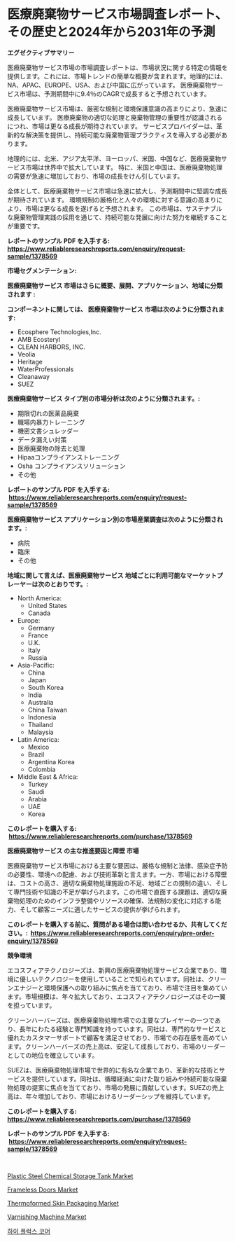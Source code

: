 <p><h1>医療廃棄物サービス市場調査レポート、その歴史と2024年から2031年の予測</h1></p><p><strong>エグゼクティブサマリー</strong></p>
<p><p>医療廃棄物サービス市場の市場調査レポートは、市場状況に関する特定の情報を提供します。これには、市場トレンドの簡単な概要が含まれます。地理的には、NA、APAC、EUROPE、USA、および中国に広がっています。 医療廃棄物サービス市場は、予測期間中に9.4％のCAGRで成長すると予想されています。</p><p>医療廃棄物サービス市場は、厳密な規制と環境保護意識の高まりにより、急速に成長しています。 医療廃棄物の適切な処理と廃棄物管理の重要性が認識されるにつれ、市場は更なる成長が期待されています。 サービスプロバイダーは、革新的な解決策を提供し、持続可能な廃棄物管理プラクティスを導入する必要があります。</p><p>地理的には、北米、アジア太平洋、ヨーロッパ、米国、中国など、医療廃棄物サービス市場は世界中で拡大しています。 特に、米国と中国は、医療廃棄物処理の需要が急速に増加しており、市場の成長をけん引しています。</p><p>全体として、医療廃棄物サービス市場は急速に拡大し、予測期間中に堅調な成長が期待されています。 環境規制の厳格化と人々の環境に対する意識の高まりにより、市場は更なる成長を遂げると予想されます。 この市場は、サステナブルな廃棄物管理実践の採用を通じて、持続可能な発展に向けた努力を継続することが重要です。</p></p>
<p><strong>レポートのサンプル PDF を入手する: <a href="https://www.reliableresearchreports.com/enquiry/request-sample/1378569">https://www.reliableresearchreports.com/enquiry/request-sample/1378569</a></strong></p>
<p><strong>市場セグメンテーション:</strong></p>
<p><strong> 医療廃棄物サービス 市場はさらに概要、展開、アプリケーション、地域に分類されます :</strong></p>
<p><strong>コンポーネントに関しては、 医療廃棄物サービス 市場は次のように分類されます: &nbsp;</strong></p>
<p><ul><li>Ecosphere Technologies,Inc.</li><li>AMB Ecosteryl</li><li>CLEAN HARBORS, INC.</li><li>Veolia</li><li>Heritage</li><li>WaterProfessionals</li><li>Cleanaway</li><li>SUEZ</li></ul></p>
<p><strong> 医療廃棄物サービス タイプ別の市場分析は次のように分類されます。:</strong></p>
<p><ul><li>期限切れの医薬品廃棄</li><li>職場内暴力トレーニング</li><li>機密文書シュレッダー</li><li>データ漏えい対策</li><li>医療廃棄物の除去と処理</li><li>Hipaaコンプライアンストレーニング</li><li>Osha コンプライアンスソリューション</li><li>その他</li></ul></p>
<p><strong>レポートのサンプル PDF を入手する: &nbsp;<a href="https://www.reliableresearchreports.com/enquiry/request-sample/1378569">https://www.reliableresearchreports.com/enquiry/request-sample/1378569</a></strong></p>
<p><strong> 医療廃棄物サービス アプリケーション別の市場産業調査は次のように分類されます。:</strong></p>
<p><ul><li>病院</li><li>臨床</li><li>その他</li></ul></p>
<p><strong>地域に関して言えば、医療廃棄物サービス 地域ごとに利用可能なマーケットプレーヤーは次のとおりです。:</strong></p>
<p><ul>
    <li>
        North America:
        <ul>
            <li>United States</li>
            <li>Canada</li>
        </ul>
    </li>
    <li>
        Europe:
        <ul>
            <li>Germany</li>
            <li>France</li>
            <li>U.K.</li>
            <li>Italy</li>
            <li>Russia</li>
        </ul>
    </li>
    <li>
        Asia-Pacific:
        <ul>
            <li>China</li>
            <li>Japan</li>
            <li>South Korea</li>
            <li>India</li>
            <li>Australia</li>
            <li>China Taiwan</li>
            <li>Indonesia</li>
            <li>Thailand</li>
            <li>Malaysia</li>
        </ul>
    </li>
    <li>
        Latin America:
        <ul>
            <li>Mexico</li>
            <li>Brazil</li>
            <li>Argentina Korea</li>
            <li>Colombia</li>
        </ul>
    </li>
    <li>
        Middle East & Africa:
        <ul>
            <li>Turkey</li>
            <li>Saudi</li>
            <li>Arabia</li>
            <li>UAE</li>
            <li>Korea</li>
        </ul>
    </li>
    </ul></p>
<p><strong>このレポートを購入する: &nbsp;<a href="https://www.reliableresearchreports.com/purchase/1378569">https://www.reliableresearchreports.com/purchase/1378569</a></strong></p>
<p><strong>医療廃棄物サービス の主な推進要因と障壁 市場</strong></p>
<p><p>医療廃棄物サービス市場における主要な要因は、厳格な規制と法律、感染症予防の必要性、環境への配慮、および技術革新と言えます。一方、市場における障壁は、コストの高さ、適切な廃棄物処理施設の不足、地域ごとの規制の違い、そして専門技術や知識の不足が挙げられます。この市場で直面する課題は、適切な廃棄物処理のためのインフラ整備やリソースの確保、法規制の変化に対応する能力、そして顧客ニーズに適したサービスの提供が挙げられます。</p></p>
<p><strong>このレポートを購入する前に、質問がある場合は問い合わせるか、共有してください。:&nbsp; <a href="https://www.reliableresearchreports.com/enquiry/pre-order-enquiry/1378569">https://www.reliableresearchreports.com/enquiry/pre-order-enquiry/1378569</a></strong></p>
<p><strong>競争環境</strong></p>
<p><p>エコスフィアテクノロジーズは、新興の医療廃棄物処理サービス企業であり、環境に優しいテクノロジーを使用していることで知られています。同社は、クリーンエナジーと環境保護への取り組みに焦点を当てており、市場で注目を集めています。市場規模は、年々拡大しており、エコスフィアテクノロジーズはその一翼を担っています。</p><p>クリーンハーバーズは、医療廃棄物処理市場での主要なプレイヤーの一つであり、長年にわたる経験と専門知識を持っています。同社は、専門的なサービスと優れたカスタマーサポートで顧客を満足させており、市場での存在感を高めています。クリーンハーバーズの売上高は、安定して成長しており、市場のリーダーとしての地位を確立しています。</p><p>SUEZは、医療廃棄物処理市場で世界的に有名な企業であり、革新的な技術とサービスを提供しています。同社は、循環経済に向けた取り組みや持続可能な廃棄物処理の提案に焦点を当てており、市場の発展に貢献しています。SUEZの売上高は、年々増加しており、市場におけるリーダーシップを維持しています。</p></p>
<p><strong>このレポートを購入する: &nbsp; <a href="https://www.reliableresearchreports.com/purchase/1378569">https://www.reliableresearchreports.com/purchase/1378569</a></strong></p>
<p><strong>レポートのサンプル PDF を入手する: &nbsp;<a href="https://www.reliableresearchreports.com/enquiry/request-sample/1378569">https://www.reliableresearchreports.com/enquiry/request-sample/1378569</a></strong><strong></strong></p>
<p>&nbsp;</p>
<p><p><a href="https://github.com/johnbach50/Market-Research-Report-List-2/blob/main/plastic-steel-chemical-storage-tank-market.md">Plastic Steel Chemical Storage Tank Market</a></p><p><a href="https://issuu.com/reportprime-2/docs/frameless-doors-market-size-2030.pptx">Frameless Doors Market</a></p><p><a href="https://github.com/lylyparadise/Market-Research-Report-List-2/blob/main/thermoformed-skin-packaging-market.md">Thermoformed Skin Packaging Market</a></p><p><a href="https://issuu.com/reportprime-2/docs/varnishing-machine-market-size-2030.pptx">Varnishing Machine Market</a></p><p><a href="https://github.com/vsap75a286l/Market-Research-Report-List-1/blob/main/9543659319.md">하이 플럭스 코어</a></p></p>